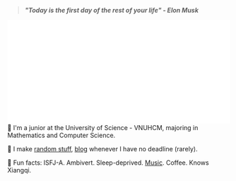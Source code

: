 > ***"Today is the first day of the rest of your life" - Elon Musk***

<a href="https://github.com/ngntrgduc/github-stats">
  <img align="right" src="https://github.com/ngntrgduc/github-stats/blob/master/generated/overview.svg"/>
</a>

📖 I'm a junior at the University of Science - VNUHCM, majoring in Mathematics and Computer Science.

🧪 I make [random stuff](https://github.com/ngntrgduc/info), [blog](https://ngntrgduc.github.io/) whenever I have no deadline (rarely).

🐧 Fun facts: ISFJ-A. Ambivert. Sleep-deprived. [Music](https://soundcloud.com/ngntrgduc). Coffee. Knows Xiangqi.
